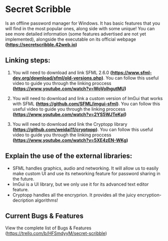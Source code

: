 # Secret Scribble
Is an offline password manager for Windows. It has basic features that you will find in the most popular ones, along side with some unique! You can see more detailed information (some features advertised are not yet implemented), alongside the executable on its official webpage **(https://secretscribble.42web.io)**

## Linking steps:
1. You will need to download and link SFML 2.6.0 **(https://www.sfml-dev.org/download/sfml/old-versions.php)**. You can follow this useful video to guide you through the linking proccess **(https://www.youtube.com/watch?v=WoVoIhgutMU)**

2. You will need to download and link a custom version of ImGui that works with SFML **(https://github.com/SFML/imgui-sfml)**. You can follow this useful video to guide you through the linking proccess **(https://www.youtube.com/watch?v=2YS5WJTeKpI)**
   
3. You will need to download and link the Cryptopp library **(https://github.com/weidai11/cryptopp)**. You can follow this useful video to guide you through the linking proccess **(https://www.youtube.com/watch?v=5XE4zEN-WKg)**

## Explain the use of the external libraries:
- SFML handles graphics, audio and networking. It will allow us to easily make custom UI and use its networking feature for password sharing in the future. 
- ImGui is a UI library, but we only use it for its advanced text editor feature.
- Cryptopp handles all the encryprion. It provides all the juicy encryption-decription algorithms!

## Current Bugs & Features
View the complete list of Bugs & Features (https://trello.com/b/HFSmdyyM/secret-scribble)
